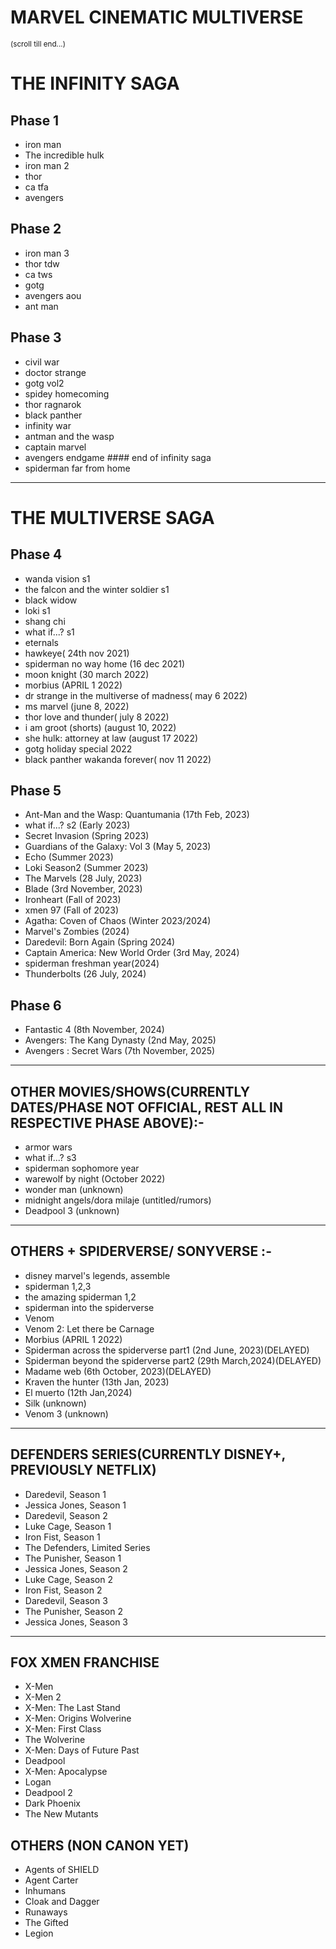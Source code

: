 # MARVEL CINEMATIC MULTIVERSE

<small>(scroll till end...)</small>

# THE INFINITY SAGA

## Phase 1

- iron man
- The incredible hulk
- iron man 2
- thor
- ca tfa
- avengers

## Phase 2

- iron man 3
- thor tdw
- ca tws
- gotg
- avengers aou
- ant man

## Phase 3

- civil war
- doctor strange
- gotg vol2
- spidey homecoming
- thor ragnarok
- black panther
- infinity war
- antman and the wasp
- captain marvel
- avengers endgame #### end of infinity saga
- spiderman far from home

<hr/>

# THE MULTIVERSE SAGA

## Phase 4

- wanda vision s1
- the falcon and the winter soldier s1
- black widow
- loki s1
- shang chi
- what if...? s1
- eternals
- hawkeye( 24th nov 2021)
- spiderman no way home (16 dec 2021)
- moon knight (30 march 2022)
- morbius (APRIL 1 2022)
- dr strange in the multiverse of madness( may 6 2022)
- ms marvel (june 8, 2022)
- thor love and thunder( july 8 2022)
- i am groot (shorts) (august 10, 2022)
- she hulk: attorney at law (august 17 2022)
- gotg holiday special 2022
- black panther wakanda forever( nov 11 2022)

## Phase 5

- Ant-Man and the Wasp: Quantumania (17th Feb, 2023)
- what if...? s2 (Early 2023)
- Secret Invasion (Spring 2023)
- Guardians of the Galaxy: Vol 3 (May 5, 2023)
- Echo (Summer 2023)
- Loki Season2 (Summer 2023)
- The Marvels (28 July, 2023)
- Blade (3rd November, 2023)
- Ironheart (Fall of 2023)
- xmen 97 (Fall of 2023)
- Agatha: Coven of Chaos (Winter 2023/2024)
- Marvel's Zombies (2024)
- Daredevil: Born Again (Spring 2024)
- Captain America: New World Order (3rd May, 2024)
- spiderman freshman year(2024)
- Thunderbolts (26 July, 2024)

## Phase 6

- Fantastic 4 (8th November, 2024)
- Avengers: The Kang Dynasty (2nd May, 2025)
- Avengers : Secret Wars (7th November, 2025)

<hr>

## OTHER MOVIES/SHOWS(CURRENTLY DATES/PHASE NOT OFFICIAL, REST ALL IN RESPECTIVE PHASE ABOVE):-

- armor wars
- what if...? s3
- spiderman sophomore year
- warewolf by night (October 2022)
- wonder man (unknown)
- midnight angels/dora milaje (untitled/rumors)
- Deadpool 3 (unknown)

<hr>

## OTHERS + SPIDERVERSE/ SONYVERSE :-

- disney marvel's legends, assemble
- spiderman 1,2,3
- the amazing spiderman 1,2
- spiderman into the spiderverse
- Venom
- Venom 2: Let there be Carnage
- Morbius (APRIL 1 2022)
- Spiderman across the spiderverse part1 (2nd June, 2023)(DELAYED)
- Spiderman beyond the spiderverse part2 (29th March,2024)(DELAYED)
- Madame web (6th October, 2023)(DELAYED)
- Kraven the hunter (13th Jan, 2023)
- El muerto (12th Jan,2024)
- Silk (unknown)
- Venom 3 (unknown)

<hr>

## DEFENDERS SERIES(CURRENTLY DISNEY+, PREVIOUSLY NETFLIX)

- Daredevil, Season 1
- Jessica Jones, Season 1
- Daredevil, Season 2
- Luke Cage, Season 1
- Iron Fist, Season 1
- The Defenders, Limited Series
- The Punisher, Season 1
- Jessica Jones, Season 2
- Luke Cage, Season 2
- Iron Fist, Season 2
- Daredevil, Season 3
- The Punisher, Season 2
- Jessica Jones, Season 3

<hr>

## FOX XMEN FRANCHISE

- X-Men
- X-Men 2
- X-Men: The Last Stand
- X-Men: Origins Wolverine
- X-Men: First Class
- The Wolverine
- X-Men: Days of Future Past
- Deadpool
- X-Men: Apocalypse
- Logan
- Deadpool 2
- Dark Phoenix
- The New Mutants

## OTHERS (NON CANON YET)

- Agents of SHIELD
- Agent Carter
- Inhumans
- Cloak and Dagger
- Runaways
- The Gifted
- Legion
